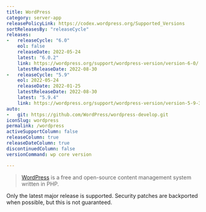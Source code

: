 ```yaml
---
title: WordPress
category: server-app
releasePolicyLink: https://codex.wordpress.org/Supported_Versions
sortReleasesBy: "releaseCycle"
releases:
-   releaseCycle: "6.0"
    eol: false
    releaseDate: 2022-05-24
    latest: "6.0.2"
    link: https://wordpress.org/support/wordpress-version/version-6-0/
    latestReleaseDate: 2022-08-30
-   releaseCycle: "5.9"
    eol: 2022-05-24
    releaseDate: 2022-01-25
    latestReleaseDate: 2022-08-30
    latest: "5.9.4"
    link: https://wordpress.org/support/wordpress-version/version-5-9-3/
auto:
-   git: https://github.com/WordPress/wordpress-develop.git
iconSlug: wordpress
permalink: /wordpress
activeSupportColumn: false
releaseColumn: true
releaseDateColumn: true
discontinuedColumn: false
versionCommand: wp core version

---
```


> [WordPress](https://wordpress.org/) is a free and open-source content management system written in PHP.

Only the latest major release is supported. Security patches are backported when possible, but this is not guaranteed.
